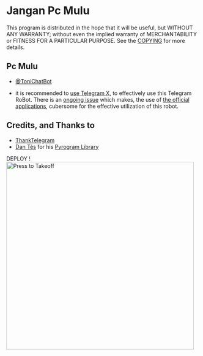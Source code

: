 # Jangan Pc Mulu

This program is distributed in the hope that it will be useful, but WITHOUT ANY WARRANTY; without even the implied warranty of MERCHANTABILITY or FITNESS FOR A PARTICULAR PURPOSE. See the [COPYING](./COPYING) for more details.

## Pc Mulu

- [@ToniChatBot](https://t.me/ToniChatBot)

- it is recommended to [use Telegram X](https://telegram.dog/UseTGx/15), to effectively use this Telegram RoBot. 
There is an [ongoing issue](https://github.com/fvckcat/pcmulu/issues/4) which makes, the use of [the official applications](https://telegram.dog/apps), cubersome for the effective utilization of this robot.


## Credits, and Thanks to

* [ThankTelegram](https://telegram.dog/ThankTelegram)
* [Dan Tès](https://telegram.dog/haskell) for his [Pyrogram Library](https://github.com/pyrogram/pyrogram)

DEPLOY !
   <a href = "https://heroku.com/deploy?template=https://github.com/fvckcat/pcmulu"><img src="https://telegra.ph/file/807c4b905b339a69e433d.jpg" alt="Press to Takeoff" width="490px"></a>
</p>
